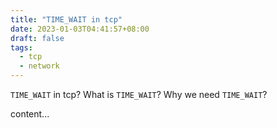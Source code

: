 ```yaml
---
title: "TIME_WAIT in tcp"
date: 2023-01-03T04:41:57+08:00
draft: false
tags:
  - tcp
  - network
---
```


`TIME_WAIT` in tcp? What is `TIME_WAIT`? Why we need `TIME_WAIT`?

<!--more-->

content...
